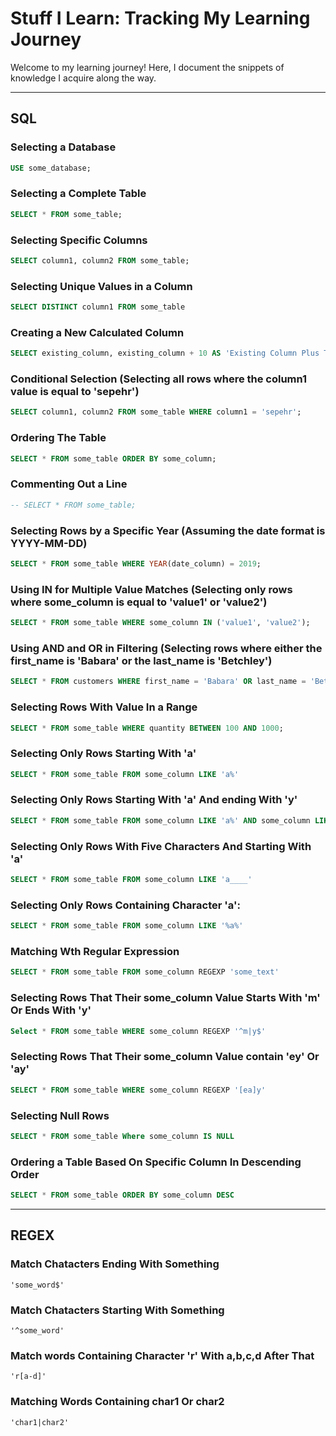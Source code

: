 # Stuff I Learn: Tracking My Learning Journey

Welcome to my learning journey! Here, I document the snippets of knowledge I acquire along the way.

---

## SQL

### Selecting a Database
```sql
USE some_database;
```

### Selecting a Complete Table
```sql
SELECT * FROM some_table;
```
### Selecting Specific Columns

```sql
SELECT column1, column2 FROM some_table;
```

### Selecting Unique Values in a Column

```sql
SELECT DISTINCT column1 FROM some_table
```
### Creating a New Calculated Column

```sql
SELECT existing_column, existing_column + 10 AS 'Existing Column Plus Ten' FROM some_table;
```

### Conditional Selection (Selecting all rows where the column1 value is equal to 'sepehr')

```sql
SELECT column1, column2 FROM some_table WHERE column1 = 'sepehr';
```
### Ordering The Table

```sql
SELECT * FROM some_table ORDER BY some_column;
```

### Commenting Out a Line

```sql
-- SELECT * FROM some_table;
```
### Selecting Rows by a Specific Year (Assuming the date format is YYYY-MM-DD)

```sql
SELECT * FROM some_table WHERE YEAR(date_column) = 2019;
```

### Using IN for Multiple Value Matches (Selecting only rows where some_column is equal to 'value1' or 'value2')
```sql
SELECT * FROM some_table WHERE some_column IN ('value1', 'value2');
```

### Using AND and OR in Filtering (Selecting rows where either the first_name is 'Babara' or the last_name is 'Betchley')

```sql
SELECT * FROM customers WHERE first_name = 'Babara' OR last_name = 'Betchley';
```

### Selecting Rows With Value In a Range

```sql
SELECT * FROM some_table WHERE quantity BETWEEN 100 AND 1000;
```

### Selecting Only Rows Starting With 'a'
```sql
SELECT * FROM some_table FROM some_column LIKE 'a%'
```

### Selecting Only Rows Starting With 'a' And ending With 'y'
```sql
SELECT * FROM some_table FROM some_column LIKE 'a%' AND some_column LIKE '%y'
```

### Selecting Only Rows With Five Characters And Starting With 'a'
```sql
SELECT * FROM some_table FROM some_column LIKE 'a____'
```

### Selecting Only Rows Containing Character 'a':
```sql
SELECT * FROM some_table FROM some_column LIKE '%a%'
```

### Matching Wth Regular Expression
```sql
SELECT * FROM some_table FROM some_column REGEXP 'some_text'
```

### Selecting Rows That Their some_column Value Starts With 'm' Or Ends With 'y'

```sql
Select * FROM some_table WHERE some_column REGEXP '^m|y$'
```

### Selecting Rows That Their some_column Value contain 'ey' Or 'ay'

```sql
SELECT * FROM some_table WHERE some_column REGEXP '[ea]y'
```
### Selecting Null Rows
```sql
SELECT * FROM some_table Where some_column IS NULL
```
### Ordering a Table Based On Specific Column In Descending Order
```sql
SELECT * FROM some_table ORDER BY some_column DESC
```
---

## REGEX

### Match Chatacters Ending With Something
```REGEX
'some_word$'
```

### Match Chatacters Starting With Something
```REGEX
'^some_word'
```

### Match words Containing Character 'r' With a,b,c,d After That
```REGEX
'r[a-d]'
```
### Matching Words Containing char1 Or char2

```REGEX
'char1|char2'
```
